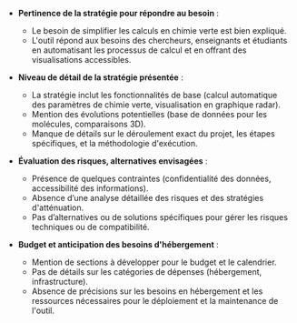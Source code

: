 - **Pertinence de la stratégie pour répondre au besoin** :
  - Le besoin de simplifier les calculs en chimie verte est bien expliqué.
  - L'outil répond aux besoins des chercheurs, enseignants et étudiants en automatisant les processus de calcul et en offrant des visualisations accessibles.

- **Niveau de détail de la stratégie présentée** :
  - La stratégie inclut les fonctionnalités de base (calcul automatique des paramètres de chimie verte, visualisation en graphique radar).
  - Mention des évolutions potentielles (base de données pour les molécules, comparaisons 3D).
  - Manque de détails sur le déroulement exact du projet, les étapes spécifiques, et la méthodologie d'exécution.

- **Évaluation des risques, alternatives envisagées** :
  - Présence de quelques contraintes (confidentialité des données, accessibilité des informations).
  - Absence d’une analyse détaillée des risques et des stratégies d'atténuation.
  - Pas d’alternatives ou de solutions spécifiques pour gérer les risques techniques ou de compatibilité.

- **Budget et anticipation des besoins d'hébergement** :
  - Mention de sections à développer pour le budget et le calendrier.
  - Pas de détails sur les catégories de dépenses (hébergement, infrastructure).
  - Absence de précisions sur les besoins en hébergement et les ressources nécessaires pour le déploiement et la maintenance de l'outil.

